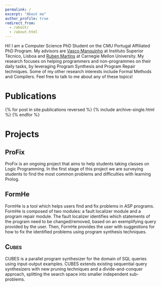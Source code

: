 ```yaml
---
permalink: /
excerpt: "About me"
author_profile: true
redirect_from: 
  - /about/
  - /about.html
---
```


Hi! I am a Computer Science PhD Student on the CMU Portugal Affiliated PhD Program. My advisors are [Vasco Manquinho](https://sat.inesc-id.pt/~vmm/research/index.html) at Instituto Superior Técnico, Lisboa and [Ruben Martins](https://sat-group.github.io/ruben/) at Carnegie Mellon University. My research focuses on helping programmers and non-programmes on their daily tasks, by leveraging Program Synthesis and Program Repair techniques. Some of my other research interests include Formal Methods and Compilers. Feel free to talk to me about any of these topics!

# Publications

{% for post in site.publications reversed %}
    {% include archive-single.html %}
{% endfor %}

# Projects

## ProFix

ProFix is an ongoing project that aims to help students taking classes on Logic Programming.
In the first stage of this project we are surveying students to find the most common problems and difficulties with learning Prolog.

## FormHe

FormHe is a tool which helps users find and fix problems in ASP programs. FormHe is composed of two modules: a fault localizer module and a program repair module. The fault localizer identifies which statements of the program need to be changed/removed, based on an exemplifying query provided by the user. Then, FormHe provides the user with suggestions for how to fix the identified problems using program synthesis techniques.

## <span style="font-variant:small-caps;">Cubes</span>

CUBES is a parallel program synthesizer for the domain of SQL queries using input-output examples. CUBES extends existing sequential query synthesizers with new pruning techniques and a divide-and-conquer approach, splitting the search space into smaller independent sub-problems.